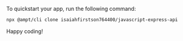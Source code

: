 To quickstart your app, run the following command: 

```bash
npx @ampt/cli clone isaiahfirstson764400/javascript-express-api
```

Happy coding!